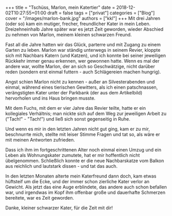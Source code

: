 +++
title = "Tschüss, Marlon, mein Katertier"
date = 2018-12-02T10:27:55+01:00
draft = false
tags = ["privat"]
categories = ["Blog"]
cover = "/images/marlon-bank.jpg"
authors = ["kkl"]
+++
Mit drei Jahren (oder so) kam ein mutiger, frecher, freundlicher Kater in mein Leben. Dreizehneinhalb Jahre später war es jetzt Zeit geworden, wieder Abschied zu nehmen von Marlon, meinem kleinen schwarzen Freund.

Fast all die Jahre hatten wir das Glück, parterre und mit Zugang zu einem Garten zu leben. Marlon war ständig unterwegs in seinem Revier, kloppte sich mit Nachbars Katern (und Katzen), und ich konnte bei seiner jeweiligen Rückkehr immer genau erkennen, wer gewonnen hatte. Wenn es mal der andere war, wollte Marlon, der an sich so Geschwätzige, nicht darüber reden (sondern erst einmal futtern - auch Schlägereien machen hungrig).

Angst schien Marlon nicht zu kennen - außer an Silvesterabenden und einmal, während eines tierischen Gewitters, als ich einen patschnassen, verängstigten Kater unter der Parkbank (der aus dem Artikelbild) hervorholen und ins Haus bringen musste.

Mit dem Fuchs, mit dem er vier Jahre das Revier teilte, hatte er ein kollegiales Verhältnis; man nickte sich auf dem Weg zur jeweiligen Arbeit zu ("Tach!" - "Tach!") und ließ sich sonst gegenseitig in Ruhe.

Und wenn es mir in den letzten Jahren nicht gut ging, kam er zu mir, beschnurrte mich, stellte mit leiser Stimme Fragen und tat so, als wäre er mit meinen Antworten zufrieden.

Dass ich ihm im fortgeschrittenen Alter noch einmal einen Umzug und ein Leben als Wohnungskater zumutete, hat er mir hoffentlich nicht übelgenommen. Schließlich konnte er die neue Nachbarskatze vom Balkon aus reichlich und lautstark dissen - und tat das auch.

In den letzten Monaten alterte mein Katerfreund dann doch, kam etwas hüftsteif um die Ecke, und der immer schon zierliche Kater verlor an Gewicht. Als jetzt das eine Auge erblindete, das andere auch schon befallen war, und irgendwas im Kopf ihm offenbar große und dauerhafte Schmerzen bereitete, war es Zeit geworden.

Danke, kleiner schwarzer Kater, für die Zeit mit dir!
